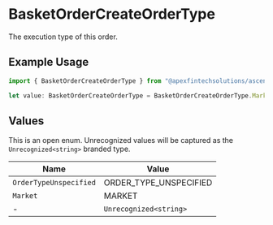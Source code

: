 # BasketOrderCreateOrderType

The execution type of this order.

## Example Usage

```typescript
import { BasketOrderCreateOrderType } from "@apexfintechsolutions/ascend-sdk/models/components";

let value: BasketOrderCreateOrderType = BasketOrderCreateOrderType.Market;
```

## Values

This is an open enum. Unrecognized values will be captured as the `Unrecognized<string>` branded type.

| Name                   | Value                  |
| ---------------------- | ---------------------- |
| `OrderTypeUnspecified` | ORDER_TYPE_UNSPECIFIED |
| `Market`               | MARKET                 |
| -                      | `Unrecognized<string>` |